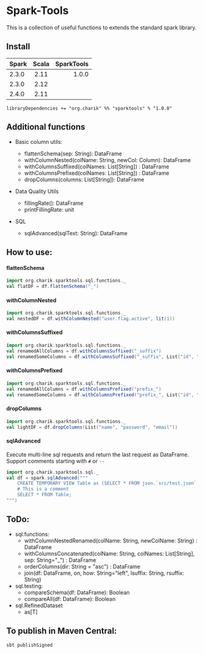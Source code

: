 # Spark-Tools
This is a collection of useful functions to extends the standard spark library.

## Install


| Spark   | Scala  | SparkTools |
| :------ |:------:| ----------:|
|   2.3.0 |   2.11 |      1.0.0 |
|   2.3.0 |   2.12 |            |
|   2.4.0 |   2.11 |            |

```
libraryDependencies += "org.charik" %% "sparktools" % "1.0.0"
```


## Additional functions

* Basic column utils: 
    + flattenSchema(sep: String): DataFrame
    + withColumnNested(colName: String, newCol: Column): DataFrame
    + withColumnsSuffixed(colNames: List[String]) : DataFrame
    + withColumnsPrefixed(colNames: List[String]) : DataFrame
    + dropColumns(columns: List[String]): DataFrame
    
* Data Quality Utils
    + fillingRate(): DataFrame
    + printFillingRate: unit
    
* SQL 
    + sqlAdvanced(sqlText: String): DataFrame

## How to use:

#### flattenSchema
```scala
import org.charik.sparktools.sql.functions._
val flatDF = df.flattenSchema("_")
```

#### withColumnNested
```scala
import org.charik.sparktools.sql.functions._
val nestedDF = df.withColumnNested("user.flag.active", lit(1))
```

#### withColumnsSuffixed
```scala
import org.charik.sparktools.sql.functions._
val renamedAllColumns = df.withColumnsSuffixed("_suffix")
val renamedSomeColumns = df.withColumnsSuffixed("_suffix", List("id", "sale_id"))
```

#### withColumnsPrefixed
```scala
import org.charik.sparktools.sql.functions._
val renamedAllColumns = df.withColumnsPrefixed("prefix_")
val renamedSomeColumns = df.withColumnsPrefixed("prefix_", List("id", "sale_id"))
```


#### dropColumns
```scala
import org.charik.sparktools.sql.functions._
val lightDF = df.dropColumns(List("name", "password", "email"))
```


#### sqlAdvanced
Execute multi-line sql requests and return the last request as DataFrame.
Support comments starting with `#` or `--`
```scala
import org.charik.sparktools.sql._
val df = spark.sqlAdvanced("""  
    CREATE TEMPORARY VIEW Table as (SELECT * FROM json.`src/test.json` );
    # This is a comment
    SELECT * FROM Table;
""")
```

## ToDo:
* sql.functions:
    + withColumnNestedRenamed(colName: String, newColName: String) : DataFrame
    + withColumnsConcatenated(colName: String, colNames: List[String], sep: String="_") : DataFrame
    + orderColumns(dir: String = "asc") : DataFrame
    + join(df: DataFrame, on, how: String="left", lsuffix: String, rsuffix: String)
* sql.testing:
    + compareSchema(df: DataFrame): Boolean
    + compareAll(df: DataFrame): Boolean
* sql.RefinedDataset
    + as[T]



## To publish in Maven Central:
```sbt
sbt publishSigned
```